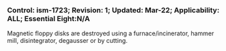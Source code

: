 ### Control: ism-1723; Revision: 1; Updated: Mar-22; Applicability: ALL; Essential Eight:N/A
<p>Magnetic floppy disks are destroyed using a furnace/incinerator, hammer mill, disintegrator, degausser or by cutting.</p>